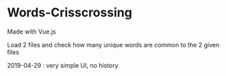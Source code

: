 # Words-Crisscrossing

Made with Vue.js

Load 2 files and check how many unique words are common to the 2 given files

2019-04-29 : very simple UI, no history
